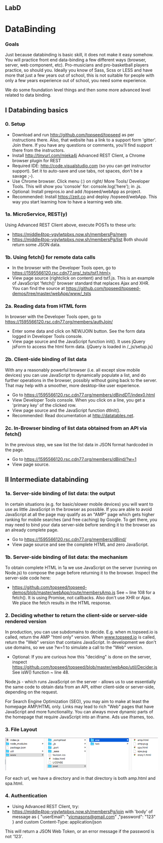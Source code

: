 ## LabD
#  DataBinding

### Goals
Just because databinding is basic skill, it does not make it easy somehow. You will practice front end data-binding 
a few different ways (browser, server, web component, etc). Pro-musicians and pro-basketball players practice, so should you. 
Ideally you know of Sass, Scss or LESS and have more that just a few years out of school, this is not suitable for 
people with only a few years experience out of school, you need some experience.

We do some foundation level things and then some more advanced level related to data binding. 

## I Databinding basics
### 0. Setup
- Download and run <http://github.com/topseed/topseed> as per instructions there. Also, 
that website has a link to a support form 'gitter'. Join there. If you have any questions or comments, 
you'll find support there from the instructors.
- Install  <http://tinyurl.com/mjeka4j> Advanced REST Client, a Chrome browser plugin for REST
- Required IDE: 
 <http://code.visualstudio.com> (so you can get instructor support). Set it to auto-save and use tabs, not spaces, don't be a savage ;-).
- Use Chrome browser. Click menu (:) on right/ More Tools/ Developer Tools. This will show you 'console' for: console.log('here'); in .js.
- Optional: Install prepros.io and add /topseed/webApp as project.
- Recommended: Install <https://zeit.co> and deploy /topseed/webApp. This way you start learning how to have a learning web site.

### 1a. MicroService, REST(y)
Using Advanced REST Client above, execute POSTs to these urls:
- https://middle4top-vgylwtpbxs.now.sh/membersPg/mem
- https://middle4top-vgylwtpbxs.now.sh/membersPg/list
Both should return some JSON data.

### 1b. Using fetch() for remote data calls
- In the browser with the Developer Tools open, go to https://1595566120.rsc.cdn77.org/_tsts/tst1.html>
- View page source (rightclick on content) and tst1.js.
This is an example of JavaScript 'fetch()' browser standard that replaces Ajax and XHR.
You can find the source at https://github.com/topseed/topseed-demos/tree/master/webApp/www/_tsts 

### 2a. Reading data from HTML form
In browser with the Developer Tools open, go to <https://1595566120.rsc.cdn77.org/members/authJoin/>
- Enter some data and click on NEW/JOIN button. See the form data logged in Developer Tools console.
- View page source and the JavaScript function init(). It uses jQuery jsForm to access the html form data.
(jQuery is loaded in /_js/setup.js) 

### 2b. Client-side binding of list data
With any a reasonably powerful browser (i.e. all except slow mobile devices) you can use JavaScript to dynamically
populate a list, and do further operations in the browser, possibly without going back to the server. That may help with 
a smoother, more desktop-like user experience.
- Go to <https://1595566120.rsc.cdn77.org/members/dBindDT/index0.html>
- View Developer Tools console. When you click on a line, you get a 'primary key' of the clicked row.
- View page source and the JavaScript function dtInit(). 
- Recommended: Read documentation at <http://datatables.net>. 

### 2c. In-Browser binding of list data obtained from an API via fetch()
In the previous step, we saw list the list data in JSON format hardcoded in the page.
- Go to https://1595566120.rsc.cdn77.org/members/dBind/?w=1 
- View page source.

## II Intermediate databinding

### 1a. Server-side binding of list data: the output
In certain situations (e.g. for basic/slower mobile devices) you will want to use as little JavaScript 
in the browser as possible. If you are able to avoid JavaScript at all the page may qualify as an "AMP" page 
which gets higher ranking for mobile searches (and free caching) by Google. To get there, you may need 
to bind your data server-side before sending it to the browser as an already complete page.
- Go to https://1595566120.rsc.cdn77.org/members/dBind/
- View page source and see the complete HTML and zero JavaScript.  

### 1b. Server-side binding of list data: the mechanism 
To obtain complete HTML in 1a we use JavaScript on the server (running on Node.js) to compose the page before 
returning it to the browser. Inspect the server-side code here:
- <https://github.com/topseed/topseed-demos/blob/master/webApp/route/membersAmp.js>
See ~ line 108 for a fetch(). It is using Promise, not callbacks. Also don't use XHR or Ajax. We place the fetch results in the HTML response.  


### 2. Deciding whether to return the client-side or server-side rendered version
In production, you can use subdomains to decide. E.g. when m.topseed.io is called, return the AMP "html only" version.
When www.topseed.io is called, return the "Web" version that contains JavaScript.
In development we don't use domains, so we use ?w=1 to simulate a call to the "Web" version.
- Optional: If you are curious how this "deciding" is done on the server, inspect
<https://github.com/topseed/topseed/blob/master/webApp/util/Decider.js>  See isW() function ~ line 48.

Node.js - which runs JavaScript on the server - allows us to use essentially the same code to obtain data 
from an API, either client-side or server-side, depending on the request.

For Search Engine Optimization (SEO), you may aim to make at least the homepage AMP/HTML only. Links may lead
to rich "Web" pages that have JavaScript and more functionality. You can always move dynamic parts
of the homepage that require JavaScript into an iframe. Ads use iframes, too.

### 3. File Layout

![](layout.png)

For each url, we have a directory and in that directory is both amp.html and spa.html.

### 4. Authentication
- Using Advanced REST Client, try: 
- https://middle4top-vgylwtpbxs.now.sh/membersPg/join
with 'body' of message as 
{
	"userEmail": "vicmasons@gmail.com"
	,"password": "123"
}
and custom Content-Type: application/json

This will return a JSON Web Token, or an error message if the password is not '123'.
